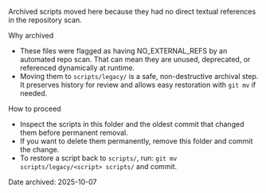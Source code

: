 Archived scripts moved here because they had no direct textual references in the repository scan.

Why archived
- These files were flagged as having NO_EXTERNAL_REFS by an automated repo scan. That can mean they are unused, deprecated, or referenced dynamically at runtime.
- Moving them to `scripts/legacy/` is a safe, non-destructive archival step. It preserves history for review and allows easy restoration with `git mv` if needed.

How to proceed
- Inspect the scripts in this folder and the oldest commit that changed them before permanent removal.
- If you want to delete them permanently, remove this folder and commit the change.
- To restore a script back to `scripts/`, run: `git mv scripts/legacy/<script> scripts/` and commit.

Date archived: 2025-10-07
